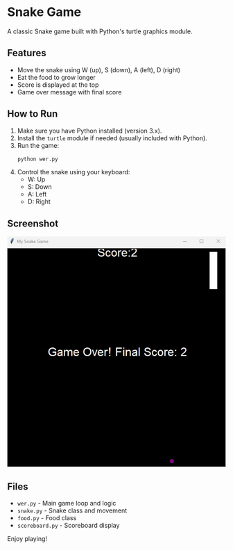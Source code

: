 # Snake Game

A classic Snake game built with Python's turtle graphics module.

## Features
- Move the snake using W (up), S (down), A (left), D (right)
- Eat the food to grow longer
- Score is displayed at the top
- Game over message with final score

## How to Run
1. Make sure you have Python installed (version 3.x).
2. Install the `turtle` module if needed (usually included with Python).
3. Run the game:
   ```bash
   python wer.py
   ```
4. Control the snake using your keyboard:
   - W: Up
   - S: Down
   - A: Left
   - D: Right

## Screenshot

![Snake Game Screenshot](game%20photo.jpg)

## Files
- `wer.py` - Main game loop and logic
- `snake.py` - Snake class and movement
- `food.py` - Food class
- `scoreboard.py` - Scoreboard display

Enjoy playing!
